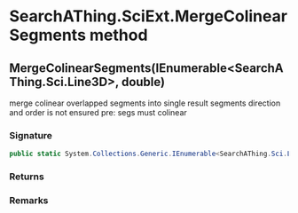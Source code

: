 # SearchAThing.SciExt.MergeColinearSegments method
## MergeColinearSegments(IEnumerable<SearchAThing.Sci.Line3D>, double)
merge colinear overlapped segments into single
            result segments direction and order is not ensured
            pre: segs must colinear

### Signature
```csharp
public static System.Collections.Generic.IEnumerable<SearchAThing.Sci.Line3D> MergeColinearSegments(IEnumerable<SearchAThing.Sci.Line3D> _segs, double tol_len)
```
### Returns

### Remarks

